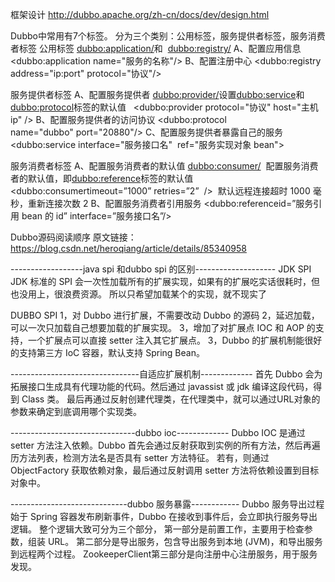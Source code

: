 框架设计
http://dubbo.apache.org/zh-cn/docs/dev/design.html

Dubbo中常用有7个标签。
分为三个类别：公用标签，服务提供者标签，服务消费者标签
公用标签
<dubbo:application/>和  <dubbo:registry/>
A、配置应用信息
<dubbo:application name="服务的名称"/>
B、配置注册中心
<dubbo:registry address="ip:port" protocol="协议"/>

服务提供者标签
A、配置服务提供者
<dubbo:provider/>设置<dubbo:service>和<dubbo:protocol>标签的默认值  
<dubbo:provider protocol="协议" host="主机 ip" />
B、配置服务提供者的访问协议
<dubbo:protocol name="dubbo" port="20880"/>
C、配置服务提供者暴露自己的服务
<dubbo:service interface="服务接口名"  ref="服务实现对象 bean">

服务消费者标签
A、配置服务消费者的默认值
<dubbo:consumer/>  配置服务消费者的默认值，即<dubbo:reference>标签的默认值
<dubbo:consumertimeout=”1000” retries=”2”  />  默认远程连接超时 1000 毫秒，重新连接次数 2
B、配置服务消费者引用服务
<dubbo:referenceid=”服务引用 bean 的 id” interface=”服务接口名”/>

Dubbo源码阅读顺序
原文链接：https://blog.csdn.net/heroqiang/article/details/85340958

------------------java spi 和dubbo spi 的区别--------------------
JDK SPI
JDK 标准的 SPI 会一次性加载所有的扩展实现，如果有的扩展吃实话很耗时，但
也没用上，很浪费资源。
所以只希望加载某个的实现，就不现实了

DUBBO SPI
1，对 Dubbo 进行扩展，不需要改动 Dubbo 的源码
2，延迟加载，可以一次只加载自己想要加载的扩展实现。
3，增加了对扩展点 IOC 和 AOP 的支持，一个扩展点可以直接 setter 注入其它扩展点。
3，Dubbo 的扩展机制能很好的支持第三方 IoC 容器，默认支持 Spring Bean。

--------------------------------自适应扩展机制-------------
首先 Dubbo 会为拓展接口生成具有代理功能的代码。然后通过 javassist 或 jdk 编译这段代码，得到 Class 类。
最后再通过反射创建代理类，在代理类中，就可以通过URL对象的参数来确定到底调用哪个实现类。

-------------------------------dubbo ioc-------------
Dubbo IOC 是通过 setter 方法注入依赖。Dubbo 首先会通过反射获取到实例的所有方法，然后再遍历方法列表，检测方法名是否具有 setter 方法特征。
若有，则通过 ObjectFactory 获取依赖对象，最后通过反射调用 setter 方法将依赖设置到目标对象中。

-----------------------------dubbo 服务暴露------------
Dubbo 服务导出过程始于 Spring 容器发布刷新事件，Dubbo 在接收到事件后，会立即执行服务导出逻辑。
整个逻辑大致可分为三个部分，
第一部分是前置工作，主要用于检查参数，组装 URL。
第二部分是导出服务，包含导出服务到本地 (JVM)，和导出服务到远程两个过程。
ZookeeperClient第三部分是向注册中心注册服务，用于服务发现。